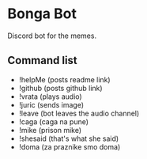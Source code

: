 # Bonga Bot
Discord bot for the memes.

Command list
---
- !helpMe (posts readme link)
- !github (posts github link)
- !vrata (plays audio)
- !juric (sends image)
- !leave (bot leaves the audio channel)
- !caga (caga na pune)
- !mike (prison mike)
- !shesaid (that's what she said)
- !doma (za praznike smo doma)